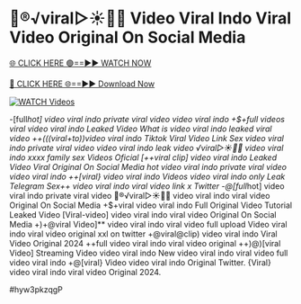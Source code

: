 # 👙®️√viral▷☀️👄💥 Video Viral Indo Viral Video Original On Social Media

[🌐 CLICK HERE 🟢==►► WATCH NOW](https://gitload.pages.dev/)

[🔴 CLICK HERE 🌐==►► Download Now](https://gitload.pages.dev/)

[![WATCH Videos](https://i.imgur.com/dJHk4Zq.gif)](https://gitload.pages.dev/)

























-[full*hot] video viral indo private viral video video viral indo +$+full videos viral video viral indo Leaked Video What is video viral indo leaked viral video ++(((viral+to))video viral indo Tiktok Viral Video Link Sex video viral indo private viral video video viral indo leak video ️√viral▷☀️👄💥 video viral indo xxxx family sex Videos Oficial
[++viral clip] video viral indo Leaked Video Viral Original On Social Media
hot video viral indo private viral video video viral indo
++[viral} video viral indo Videos video viral indo only Leak Telegram Sex++ video viral indo viral video link x Twitter -@[full*hot] video viral indo private viral video 👙®️√viral▷☀️👄💥 video viral indo viral video Original On Social Media +$+viral video viral indo Full Original Video Tutorial Leaked Video
[Viral-video] video viral indo viral video Original On Social Media
+)+@viral Video]** video viral indo viral video full upload Video viral indo viral video original xxl on twitter
+@viral@clip) video viral indo Viral Video Original 2024
++full video viral indo viral video original
++)@)[viral Video] Streaming Video video viral indo
New video viral indo viral video full video viral indo
+@[viral} Video video viral indo Original Twitter.
{Viral} video viral indo viral video Original 2024.


#hyw3pkzqgP
